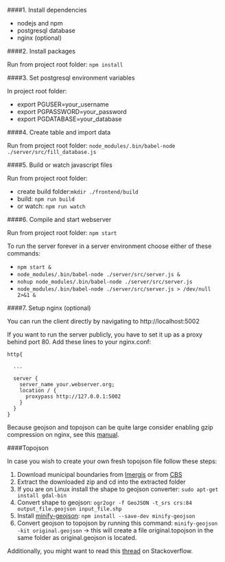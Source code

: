 ####1. Install dependencies

- nodejs and npm
- postgresql database
- nginx (optional)


####2. Install packages

Run from project root folder: `npm install`


####3. Set postgresql environment variables

In project root folder:

- export PGUSER=your_username
- export PGPASSWORD=your_password
- export PGDATABASE=your_database


####4. Create table and import data

Run from project root folder: `node_modules/.bin/babel-node ./server/src/fill_database.js`


####5. Build or watch javascript files

Run from project root folder:

- create build folder:`mkdir ./frontend/build`
- build: `npm run build`
- or watch: `npm run watch`


####6. Compile and start webserver

Run from project root folder: `npm start`

To run the server forever in a server environment choose either of these commands:

- `npm start &`
- `node_modules/.bin/babel-node ./server/src/server.js &`
- `nohup node_modules/.bin/babel-node ./server/src/server.js`
- `node_modules/.bin/babel-node ./server/src/server.js > /dev/null 2>&1 &`


####7. Setup nginx (optional)

You can run the client directly by navigating to http://localhost:5002

If you want to run the server publicly, you have to set it up as a proxy behind port 80. Add these lines to your nginx.conf:

```
http{

  ...

  server {
    server_name your.webserver.org;
    location / {
      proxypass http://127.0.0.1:5002
    }
  }
}
```

Because geojson and topojson can be quite large consider enabling gzip compression on nginx, see this [manual](https://davidwalsh.name/enable-gzip).



####Topojson

In case you wish to create your own fresh topojson file follow these steps:

1. Download municipal boundaries from [Imergis](http://www.imergis.nl/asp/47.asp) or from [CBS](https://www.cbs.nl/nl-nl/dossier/nederland-regionaal/geografische%20data/wijk-en-buurtkaart-2015)
2. Extract the downloaded zip and cd into the extracted folder
3. If you are on Linux install the shape to geojson converter: `sudo apt-get install gdal-bin`
4. Convert shape to geojson: `ogr2ogr -f GeoJSON -t_srs crs:84 output_file.geojson input_file.shp`
5. Install [minify-geojson](https://www.npmjs.com/package/minify-geojson): `npm install --save-dev minify-geojson`
6. Convert geojson to topojson by running this command: `minify-geojson -kit original.geojson` -> this will create a file original.topojson in the same folder as original.geojson is located.

Additionally, you might want to read this [thread](http://stackoverflow.com/questions/2223979/convert-a-shapefile-shp-to-xml-json) on Stackoverflow.




